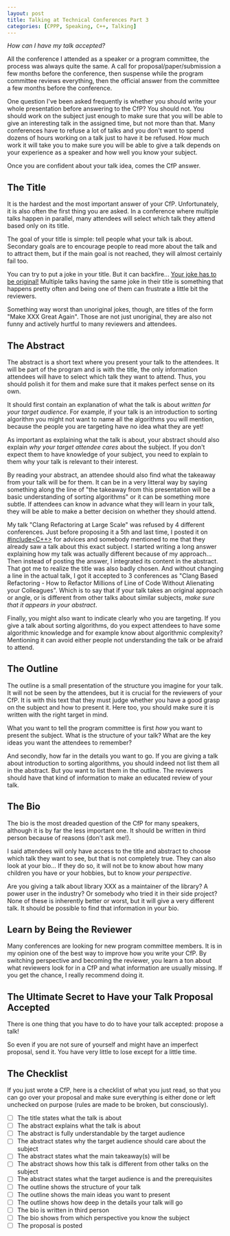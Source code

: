 ```yaml
---
layout: post
title: Talking at Technical Conferences Part 3
categories: [CPPP, Speaking, C++, Talking]
---
```


*How can I have my talk accepted?*

All the conference I attended as a speaker or a program committee, the process was always quite the same. A call for proposal/paper/submission a few months before the conference, then suspense while the program committee reviews everything, then the official answer from the committee a few months before the conference.

One question I've been asked frequently is whether you should write your whole presentation before answering to the CfP? You should not. You should work on the subject just enough to make sure that you will be able to give an interesting talk in the assigned time, but not more than that. Many conferences have to refuse a lot of talks and you don't want to spend dozens of hours working on a talk just to have it be refused. How much work it will take you to make sure you will be able to give a talk depends on your experience as a speaker and how well you know your subject.

Once you are confident about your talk idea, comes the CfP answer.

## The Title

It is the hardest and the most important answer of your CfP. Unfortunately, it is also often the first thing you are asked. In a conference where multiple talks happen in parallel, many attendees will select which talk they attend based only on its title.

The goal of your title is simple: tell people what your talk is about. Secondary goals are to encourage people to read more about the talk and to attract them, but if the main goal is not reached, they will almost certainly fail too.

You can try to put a joke in your title. But it can backfire... [Your joke has to be original!](https://twitter.com/blelbach/status/1147922947849388037) Multiple talks having the same joke in their title is something that happens pretty often and being one of them can frustrate a little bit the reviewers.

Something way worst than unoriginal jokes, though, are titles of the form "Make XXX Great Again". Those are not just unoriginal, they are also not funny and actively hurtful to many reviewers and attendees.

## The Abstract

The abstract is a short text where you present your talk to the attendees. It will be part of the program and is with the title, the only information attendees will have to select which talk they want to attend. Thus, you should polish it for them and make sure that it makes perfect sense on its own.

It should first contain an explanation of what the talk is about *written for your target audience*. For example, if your talk is an introduction to sorting algorithm you might not want to name all the algorithms you will mention, because the people you are targeting have no idea what they are yet!

As important as explaining what the talk is about, your abstract should also explain *why your target attendee cares* about the subject. If you don't expect them to have knowledge of your subject, you need to explain to them why your talk is relevant to their interest.

By reading your abstract, an attendee should also find what the takeaway from your talk will be for them. It can be in a very litteral way by saying something along the line of "the takeaway from this presentation will be a basic understanding of sorting algorithms" or it can be something more subtle. If attendees can know in advance what they will learn in your talk, they will be able to make a better decision on whether they should attend.

My talk "Clang Refactoring at Large Scale" was refused by 4 different conferences. Just before proposing it a 5th and last time, I posted it on [#include<C++>](https://www.includecpp.org) for advices and somebody mentioned to me that they already saw a talk about this exact subject. I started writing a long answer explaining how my talk was actually different because of my approach... Then instead of posting the answer, I integrated its content in the abstract. That got me to realize the title was also badly chosen. And without changing a line in the actual talk, I got it accepted to 3 conferences as "Clang Based Refactoring - How to Refactor Millions of Line of Code Without Alienating your Colleagues". Which is to say that if your talk takes an original approach or angle, or is different from other talks about similar subjects, *make sure that it appears in your abstract*. 

Finally, you might also want to indicate clearly who you are targeting. If you give a talk about sorting algorithms, do you expect attendees to have some algorithmic knowledge and for example know about algorithmic complexity? Mentioning it can avoid either people not understanding the talk or be afraid to attend.

## The Outline

The outline is a small presentation of the structure you imagine for your talk. It will not be seen by the attendees, but it is crucial for the reviewers of your CfP. It is with this text that they must judge whether you have a good grasp on the subject and how to present it. Here too, you should make sure it is written with the right target in mind.

What you want to tell the program committee is first *how* you want to present the subject. What is the structure of your talk? What are the key ideas you want the attendees to remember?

And secondly, how far in the details you want to go. If you are giving a talk about introduction to sorting algorithms, you should indeed not list them all in the abstract. But you want to list them in the outline. The reviewers should have that kind of information to make an educated review of your talk.

## The Bio

The bio is the most dreaded question of the CfP for many speakers, although it is by far the less important one. It should be written in third person because of reasons (don't ask me!).

I said attendees will only have access to the title and abstract to choose which talk they want to see, but that is not completely true. They can also look at your bio... If they do so, it will not be to know about how many children you have or your hobbies, but to know *your perspective*.

Are you giving a talk about library XXX as a maintainer of the library? A power user in the industry? Or somebody who tried it in their side project? None of these is inherently better or worst, but it will give a very different talk. It should be possible to find that information in your bio.

## Learn by Being the Reviewer

Many conferences are looking for new program committee members. It is in my opinion one of the best way to improve how you write your CfP. By switching perspective and becoming the reviewer, you learn a ton about what reviewers look for in a CfP and what information are usually missing. If you get the chance, I really recommend doing it.

## The Ultimate Secret to Have your Talk Proposal Accepted

There is one thing that you have to do to have your talk accepted: propose a talk!

So even if you are not sure of yourself and might have an imperfect proposal, send it. You have very little to lose except for a little time.

## The Checklist

If you just wrote a CfP, here is a checklist of what you just read, so that you can go over your proposal and make sure everything is either done or left unchecked on purpose (rules are made to be broken, but consciously).

- [ ] The title states what the talk is about
- [ ] The abstract explains what the talk is about
- [ ] The abstract is fully understandable by the target audience
- [ ] The abstract states why the target audience should care about the subject
- [ ] The abstract states what the main takeaway(s) will be
- [ ] The abstract shows how this talk is different from other talks on the subject
- [ ] The abstract states what the target audience is and the prerequisites
- [ ] The outline shows the structure of your talk
- [ ] The outline shows the main ideas you want to present
- [ ] The outline shows how deep in the details your talk will go
- [ ] The bio is written in third person
- [ ] The bio shows from which perspective you know the subject
- [ ] The proposal is posted
